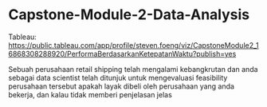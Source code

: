 # Capstone-Module-2-Data-Analysis
Tableau:
https://public.tableau.com/app/profile/steven.foeng/viz/CapstoneModule2_16868308288920/PerformaBerdasarkanKetepatanWaktu?publish=yes

Sebuah perusahaan retail shipping telah mengalami kebangkrutan dan anda sebagai data scientist telah ditunjuk untuk mengevaluasi feasibility perusahaan tersebut apakah layak dibeli oleh perusahaan yang anda bekerja, dan kalau tidak memberi penjelasan jelas
